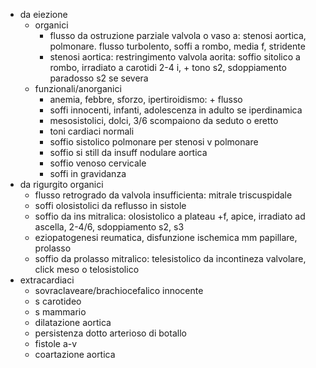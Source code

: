 - da eiezione
	- organici
		- flusso da ostruzione parziale valvola o vaso a: stenosi aortica, polmonare. flusso turbolento, soffi a rombo, media f, stridente
		- stenosi aortica: restringimento valvola aorita: soffio sitolico a rombo, irradiato a carotidi 2-4 i, + tono s2, sdoppiamento paradosso s2 se severa
	- funzionali/anorganici
		- anemia, febbre, sforzo, ipertiroidismo: + flusso
		- soffi innocenti, infanti, adolescenza in adulto se iperdinamica
		- mesosistolici, dolci, 3/6 scompaiono da seduto o eretto
		- toni cardiaci normali
		- soffio sistolico polmonare per stenosi v polmonare
		- soffio si still da insuff nodulare aortica
		- soffio venoso cervicale
		- soffi in gravidanza
- da rigurgito organici
	- flusso retrogrado da valvola insufficienta: mitrale triscuspidale
	- soffi olosistolici da reflusso in sistole
	- soffio da ins mitralica: olosistolico a plateau +f, apice, irradiato ad ascella, 2-4/6, sdoppiamento s2, s3
	- eziopatogenesi reumatica, disfunzione ischemica mm papillare, prolasso
	- soffio da prolasso mitralico: telesistolico da incontineza valvolare, click meso o telosistolico
- extracardiaci
	- sovraclaveare/brachiocefalico innocente
	- s carotideo
	- s mammario
	- dilatazione aortica
	- persistenza dotto arterioso di botallo
	- fistole a-v
	- coartazione aortica
